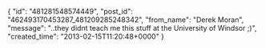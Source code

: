 {
   "id": "481281548574449",
   "post_id": "462493170453287_481209285248342",
   "from_name": "Derek Moran",
   "message": "..they didnt teach me this stuff at the University of Windsor ;)",
   "created_time": "2013-02-15T11:20:48+0000"
 }
